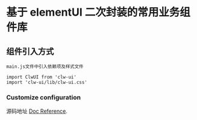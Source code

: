 # 基于 elementUI 二次封装的常用业务组件库

## 组件引入方式

```
main.js文件中引入依赖项及样式文件
```

```
import ClwUI from 'clw-ui'
import 'clw-ui/lib/clw-ui.css'
```

### Customize configuration

源码地址 [Doc Reference](https://cli.vuejs.org/config/).
